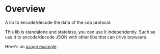 # Overview

A lib to encode/decode the data of the cdp protocol.

This lib is standalone and stateless, you can use it independently. Such as use it to encode/decode JSON with other libs that can drive browsers.

Here's an [usage example](https://github.com/Humphryyy/rod/blob/9e847f3bab313a1d233c0c868fe5125e2e70de70/examples_test.go#L370-L393).
